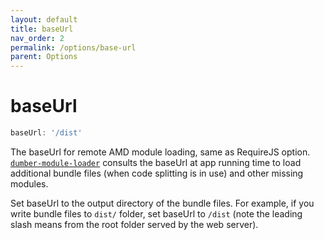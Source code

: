 ```yaml
---
layout: default
title: baseUrl
nav_order: 2
permalink: /options/base-url
parent: Options
---
```


# baseUrl

```js
baseUrl: '/dist'
```

The baseUrl for remote AMD module loading, same as RequireJS option. [`dumber-module-loader`](https://github.com/dumberjs/dumber-module-loader) consults the baseUrl at app running time to load additional bundle files (when code splitting is in use) and other missing modules.

Set baseUrl to the output directory of the bundle files. For example, if you write bundle files to `dist/` folder, set baseUrl to `/dist` (note the leading slash means from the root folder served by the web server).
